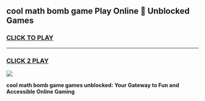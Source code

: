 
## cool math bomb game Play Online 👋 Unblocked Games
<h3>
<a href="https://news.freeplayer.one?title=cool_math_bomb_game&ref=17CMG">CLICK TO PLAY</a></h3>
<hr>

<h3>
<a href="https://news.freeplayer.one?title=cool_math_bomb_game&ref=17CMG">CLICK 2 PLAY</a>
  
</h3>

<a href="https://news.freeplayer.one?title=cool_math_bomb_game&ref=17CMG/"><img src="https://clearcache.store/games.png"></a>


**cool math bomb game games unblocked: Your Gateway to Fun and Accessible Online Gaming**
